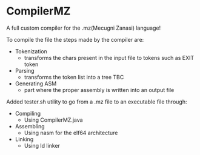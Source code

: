 # CompilerMZ
A full custom compiler for the .mz(Mecugni Zanasi) language!

To compile the file the steps made by the compiler are:
- Tokenization  
  - transforms the chars present in the input file to tokens such as EXIT token
- Parsing        
  - transforms the token list into a tree TBC
- Generating ASM 
  - part where the proper assembly is written into an output file
  
Added tester.sh utility to go from a .mz file to an executable file through:
- Compiling         
  - Using CompilerMZ.java
- Assembling      
  - Using nasm for the elf64 architecture
- Linking
  - Using ld linker

  
